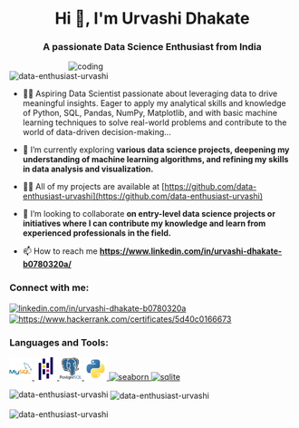 <h1 align="center">Hi 👋, I'm Urvashi Dhakate</h1>
<h3 align="center">A passionate Data Science Enthusiast from India</h3>

<img align="right" alt="coding" width="400" src="https://cdn.dribbble.com/users/1063314/screenshots/3020974/tdsocial_dribbble.gif">

<p align="left"> <img src="https://komarev.com/ghpvc/?username=data-enthusiast-urvashi&label=Profile%20views&color=0e75b6&style=flat" alt="data-enthusiast-urvashi" /> </p>

- 👨‍💻 Aspiring Data Scientist passionate about leveraging data to drive meaningful insights. Eager to apply my analytical skills and knowledge of Python, SQL, Pandas, NumPy, Matplotlib, and with basic machine learning techniques to solve real-world problems and contribute to the world of data-driven decision-making...
- 🔭 I’m currently exploring **various data science projects, deepening my understanding of machine learning algorithms, and refining my skills in data analysis and visualization.**

- 👨‍💻 All of my projects are available at [https://github.com/data-enthusiast-urvashi](https://github.com/data-enthusiast-urvashi)

- 👯 I’m looking to collaborate **on entry-level data science projects or initiatives where I can contribute my knowledge and learn from experienced professionals in the field.**

- 📫 How to reach me **https://www.linkedin.com/in/urvashi-dhakate-b0780320a/**

<h3 align="left">Connect with me:</h3>
<p align="left">
<a href="https://linkedin.com/in/linkedin.com/in/urvashi-dhakate-b0780320a" target="blank"><img align="center" src="https://raw.githubusercontent.com/rahuldkjain/github-profile-readme-generator/master/src/images/icons/Social/linked-in-alt.svg" alt="linkedin.com/in/urvashi-dhakate-b0780320a" height="30" width="40" /></a>
<a href="https://www.hackerrank.com/https://www.hackerrank.com/profile/urvashidhakate98" target="blank"><img align="center" src="https://raw.githubusercontent.com/rahuldkjain/github-profile-readme-generator/master/src/images/icons/Social/hackerrank.svg" alt="https://www.hackerrank.com/certificates/5d40c0166673" height="30" width="40" /></a>
</p>

<h3 align="left">Languages and Tools:</h3>
<p align="left"> <a href="https://www.mysql.com/" target="_blank" rel="noreferrer"> <img src="https://raw.githubusercontent.com/devicons/devicon/master/icons/mysql/mysql-original-wordmark.svg" alt="mysql" width="40" height="40"/> </a> <a href="https://pandas.pydata.org/" target="_blank" rel="noreferrer"> <img src="https://raw.githubusercontent.com/devicons/devicon/2ae2a900d2f041da66e950e4d48052658d850630/icons/pandas/pandas-original.svg" alt="pandas" width="40" height="40"/> </a> <a href="https://www.postgresql.org" target="_blank" rel="noreferrer"> <img src="https://raw.githubusercontent.com/devicons/devicon/master/icons/postgresql/postgresql-original-wordmark.svg" alt="postgresql" width="40" height="40"/> </a> <a href="https://www.python.org" target="_blank" rel="noreferrer"> <img src="https://raw.githubusercontent.com/devicons/devicon/master/icons/python/python-original.svg" alt="python" width="40" height="40"/> </a> <a href="https://seaborn.pydata.org/" target="_blank" rel="noreferrer"> <img src="https://seaborn.pydata.org/_images/logo-mark-lightbg.svg" alt="seaborn" width="40" height="40"/> </a> <a href="https://www.sqlite.org/" target="_blank" rel="noreferrer"> <img src="https://www.vectorlogo.zone/logos/sqlite/sqlite-icon.svg" alt="sqlite" width="40" height="40"/> </a> </p>

<p><img align="left" src="https://github-readme-stats.vercel.app/api/top-langs?username=data-enthusiast-urvashi&show_icons=true&locale=en&layout=compact" alt="data-enthusiast-urvashi" /></p>

<p>&nbsp;<img align="center" src="https://github-readme-stats.vercel.app/api?username=data-enthusiast-urvashi&show_icons=true&locale=en" alt="data-enthusiast-urvashi" /></p>

<p><img align="center" src="https://github-readme-streak-stats.herokuapp.com/?user=data-enthusiast-urvashi&" alt="data-enthusiast-urvashi" /></p>
